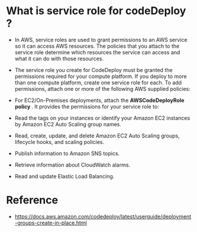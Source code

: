 # What is service role for codeDeploy ? #
- In AWS, service roles are used to grant permissions to an AWS service so it can access AWS resources. The policies that you attach to the service role determine which resources the service can access and what it can do with those resources.

- The service role you create for CodeDeploy must be granted the permissions required for your compute platform. If you deploy to more than one compute platform, create one service role for each. To add permissions, attach one or more of the following AWS supplied policies:

- For EC2/On-Premises deployments, attach the <b>AWSCodeDeployRole policy </b>. It provides the permissions for your service role to:

- Read the tags on your instances or identify your Amazon EC2 instances by Amazon EC2 Auto Scaling group names.
- Read, create, update, and delete Amazon EC2 Auto Scaling groups, lifecycle hooks, and scaling policies.
- Publish information to Amazon SNS topics.
- Retrieve information about CloudWatch alarms.
- Read and update Elastic Load Balancing.


# Reference #
- https://docs.aws.amazon.com/codedeploy/latest/userguide/deployment-groups-create-in-place.html